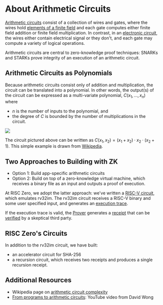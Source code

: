 # About Arithmetic Circuits

[Arithmetic circuits](https://en.wikipedia.org/wiki/Arithmetic_circuit_complexity) consist of a collection of wires and gates, where the wires hold [elements of a finite field](about-finite-fields.md) and each gate computes either finite field addition or finite field multiplication.
In contrast, in an [electronic circuit](https://en.wikipedia.org/wiki/Electronic_circuit), the wires either contain electrical signal or they don't, and each gate may compute a variety of logical operations. 

Arithmetic circuits are central to zero-knowledge proof techniques: SNARKs and STARKs prove integrity of an execution of an arithmetic circuit. 



## Arithmetic Circuits as Polynomials
Because arithmetic circuits consist only of addition and multiplication, the circuit can be translated into a polynomial. In other words, the output(s) of the circuit can be expressed as a multi-variate polynomial, $C(x_1,\ldots,x_n)$ where 
- $n$ is the number of inputs to the polynomial, and 
- the degree of $C$ is bounded by the number of multiplications in the circuit.
  
![](assets/arithmeticcircuit.png)

The circuit pictured above can be written as $C(x_1, x_2) = (x_1+x_2)\cdot x_2 \cdot (x_2+1)$. This simple example is drawn from [Wikipedia](https://en.wikipedia.org/wiki/Arithmetic_circuit_complexity).

## Two Approaches to Building with ZK
- Option 1: Build app-specific arithmetic circuits
- Option 2: Build on top of a zero-knowledge virtual machine, which receives a binary file as an input and outputs a proof of execution. 

At RISC Zero, we adopt the latter approach: we've written a [RISC-V circuit](https://docs.rs/risc0-circuit-rv32im/0.16/risc0_circuit_rv32im/), which emulates rv32im. 
The rv32im circuit receives a RISC-V binary and some user specified input, and generates an [execution trace](../proof-system/what_is_a_trace.md).

If the execution trace is valid, the [Prover](https://docs.rs/risc0-zkvm/0.16/risc0_zkvm/prove/index.html) generates a [receipt] that can be [verified] by a skeptical third party. 

## RISC Zero's Circuits
In addition to the rv32im circuit, we have built:
- an accelerator circuit for SHA-256
- a recursion circuit, which receives two receipts and produces a single recursion receipt.

## Additional Resources
- Wikipedia page on [arithmetic circuit complexity](https://en.wikipedia.org/wiki/Arithmetic_circuit_complexity)
- [From programs to arithmetic circuits](https://www.youtube.com/watch?v=0M0pAubEjz8&list=PLBJMt6zV1c7Gh9Utg-Vng2V6EYVidTFCC&index=4): YouTube video from David Wong

[verified]: https://docs.rs/risc0-zkvm/0.16/risc0_zkvm/receipt/#usage
[receipt]: https://docs.rs/risc0-zkvm/0.16/risc0_zkvm/receipt/
